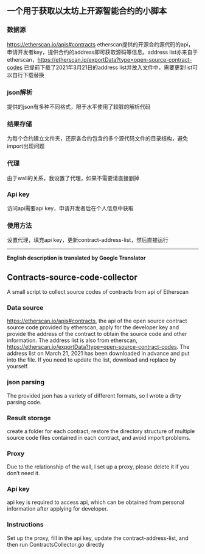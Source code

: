## 一个用于获取以太坊上开源智能合约的小脚本

### 数据源

https://etherscan.io/apis#contracts etherscan提供的开源合约源代码的api，申请开发者key，提供合约的address即可获取源码等信息。address list亦来自于etherscan，https://etherscan.io/exportData?type=open-source-contract-codes 已提前下载了2021年3月21日的address list并放入文件中，需要更新list可以自行下载替换

### json解析

提供的json有多种不同格式，限于水平使用了较脏的解析代码

### 结果存储

为每个合约建立文件夹，还原各合约包含的多个源代码文件的目录结构，避免import出现问题

### 代理

由于wall的关系，我设置了代理，如果不需要请直接删掉

### Api key

访问api需要api key，申请开发者后在个人信息中获取

### 使用方法

设置代理，填充api key，更新contract-address-list，然后直接运行

------

**English description is translated by Google Translator** 

## Contracts-source-code-collector

A small script to collect source codes of contracts from api of Etherscan

### Data source

https://etherscan.io/apis#contracts, the api of the open source contract source code provided by etherscan, apply for the developer key and provide the address of the contract to obtain the source code and other information. The address list is also from etherscan, https://etherscan.io/exportData?type=open-source-contract-codes. The address list on March 21, 2021 has been downloaded in advance and put into the file. If you need to update the list, download and replace by yourself.

### json parsing

The provided json has a variety of different formats, so I wrote a dirty parsing code.

### Result storage

create a folder for each contract, restore the directory structure of multiple source code files contained in each contract, and avoid import problems.

### Proxy

Due to the relationship of the wall, I set up a proxy, please delete it if you don’t need it.

### Api key

api key is required to access api, which can be obtained from personal information after applying for developer.

### Instructions

Set up the proxy, fill in the api key, update the contract-address-list, and then run ContractsCollector.go directly
